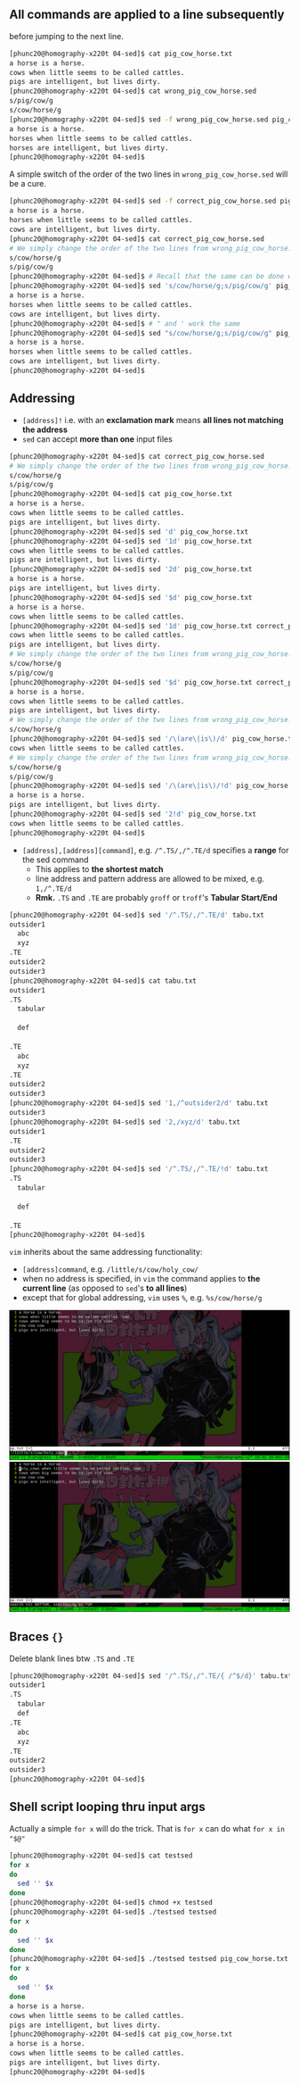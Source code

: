 

## All commands are applied to a line subsequently
before jumping to the next line.
```bash
[phunc20@homography-x220t 04-sed]$ cat pig_cow_horse.txt
a horse is a horse.
cows when little seems to be called cattles.
pigs are intelligent, but lives dirty.
[phunc20@homography-x220t 04-sed]$ cat wrong_pig_cow_horse.sed
s/pig/cow/g
s/cow/horse/g
[phunc20@homography-x220t 04-sed]$ sed -f wrong_pig_cow_horse.sed pig_cow_horse.txt
a horse is a horse.
horses when little seems to be called cattles.
horses are intelligent, but lives dirty.
[phunc20@homography-x220t 04-sed]$
```

A simple switch of the order of the two lines in `wrong_pig_cow_horse.sed` will be a cure.
```bash
[phunc20@homography-x220t 04-sed]$ sed -f correct_pig_cow_horse.sed pig_cow_horse.txt
a horse is a horse.
horses when little seems to be called cattles.
cows are intelligent, but lives dirty.
[phunc20@homography-x220t 04-sed]$ cat correct_pig_cow_horse.sed
# We simply change the order of the two lines from wrong_pig_cow_horse.sed
s/cow/horse/g
s/pig/cow/g
[phunc20@homography-x220t 04-sed]$ # Recall that the same can be done w/o a sed script
[phunc20@homography-x220t 04-sed]$ sed 's/cow/horse/g;s/pig/cow/g' pig_cow_horse.txt
a horse is a horse.
horses when little seems to be called cattles.
cows are intelligent, but lives dirty.
[phunc20@homography-x220t 04-sed]$ # " and ' work the same
[phunc20@homography-x220t 04-sed]$ sed "s/cow/horse/g;s/pig/cow/g" pig_cow_horse.txt
a horse is a horse.
horses when little seems to be called cattles.
cows are intelligent, but lives dirty.
[phunc20@homography-x220t 04-sed]$
```




## Addressing
- `[address]!` i.e. with an **exclamation mark** means **all lines not matching the address**
- `sed` can accept **more than one** input files
```bash
[phunc20@homography-x220t 04-sed]$ cat correct_pig_cow_horse.sed
# We simply change the order of the two lines from wrong_pig_cow_horse.sed
s/cow/horse/g
s/pig/cow/g
[phunc20@homography-x220t 04-sed]$ cat pig_cow_horse.txt
a horse is a horse.
cows when little seems to be called cattles.
pigs are intelligent, but lives dirty.
[phunc20@homography-x220t 04-sed]$ sed 'd' pig_cow_horse.txt
[phunc20@homography-x220t 04-sed]$ sed '1d' pig_cow_horse.txt
cows when little seems to be called cattles.
pigs are intelligent, but lives dirty.
[phunc20@homography-x220t 04-sed]$ sed '2d' pig_cow_horse.txt
a horse is a horse.
pigs are intelligent, but lives dirty.
[phunc20@homography-x220t 04-sed]$ sed '$d' pig_cow_horse.txt
a horse is a horse.
cows when little seems to be called cattles.
[phunc20@homography-x220t 04-sed]$ sed '1d' pig_cow_horse.txt correct_pig_cow_horse.sed
cows when little seems to be called cattles.
pigs are intelligent, but lives dirty.
# We simply change the order of the two lines from wrong_pig_cow_horse.sed
s/cow/horse/g
s/pig/cow/g
[phunc20@homography-x220t 04-sed]$ sed '$d' pig_cow_horse.txt correct_pig_cow_horse.sed
a horse is a horse.
cows when little seems to be called cattles.
pigs are intelligent, but lives dirty.
# We simply change the order of the two lines from wrong_pig_cow_horse.sed
s/cow/horse/g
[phunc20@homography-x220t 04-sed]$ sed '/\(are\|is\)/d' pig_cow_horse.txt correct_pig_cow_horse.sed
cows when little seems to be called cattles.
# We simply change the order of the two lines from wrong_pig_cow_horse.sed
s/cow/horse/g
s/pig/cow/g
[phunc20@homography-x220t 04-sed]$ sed '/\(are\|is\)/!d' pig_cow_horse.txt correct_pig_cow_horse.sed
a horse is a horse.
pigs are intelligent, but lives dirty.
[phunc20@homography-x220t 04-sed]$ sed '2!d' pig_cow_horse.txt
cows when little seems to be called cattles.
[phunc20@homography-x220t 04-sed]$
```

- `[address],[address][command]`, e.g. `/^.TS/,/^.TE/d` specifies a **range** for the sed command
  - This applies to **the shortest match** 
  - line address and pattern address are allowed to be mixed, e.g. `1,/^.TE/d`
  - **Rmk.** `.TS` and `.TE` are probably `groff` or `troff`'s **Tabular Start/End**
```bash
[phunc20@homography-x220t 04-sed]$ sed '/^.TS/,/^.TE/d' tabu.txt
outsider1
  abc
  xyz
.TE
outsider2
outsider3
[phunc20@homography-x220t 04-sed]$ cat tabu.txt
outsider1
.TS
  tabular

  def

.TE
  abc
  xyz
.TE
outsider2
outsider3
[phunc20@homography-x220t 04-sed]$ sed '1,/^outsider2/d' tabu.txt
outsider3
[phunc20@homography-x220t 04-sed]$ sed '2,/xyz/d' tabu.txt
outsider1
.TE
outsider2
outsider3
[phunc20@homography-x220t 04-sed]$ sed '/^.TS/,/^.TE/!d' tabu.txt
.TS
  tabular

  def

.TE
[phunc20@homography-x220t 04-sed]$
```


`vim` inherits about the same addressing functionality:
- `[address]command`, e.g. `/little/s/cow/holy_cow/`
- when no address is specified, in `vim` the command applies to **the current line** (as opposed to `sed`'s **to all lines**)
- except that for global addressing, `vim` uses `%`, e.g. `%s/cow/horse/g`

![before](fig/vim-before.png)
![after](fig/vim-after.png)


## Braces `{}`
Delete blank lines btw `.TS` and `.TE`
```bash
[phunc20@homography-x220t 04-sed]$ sed '/^.TS/,/^.TE/{ /^$/d}' tabu.txt
outsider1
.TS
  tabular
  def
.TE
  abc
  xyz
.TE
outsider2
outsider3
[phunc20@homography-x220t 04-sed]$
```

## Shell script looping thru input args
Actually a simple `for x` will do the trick. That is `for x` can do what `for x in "$@"`
```bash
[phunc20@homography-x220t 04-sed]$ cat testsed
for x
do
  sed '' $x
done
[phunc20@homography-x220t 04-sed]$ chmod +x testsed
[phunc20@homography-x220t 04-sed]$ ./testsed testsed
for x
do
  sed '' $x
done
[phunc20@homography-x220t 04-sed]$ ./testsed testsed pig_cow_horse.txt
for x
do
  sed '' $x
done
a horse is a horse.
cows when little seems to be called cattles.
pigs are intelligent, but lives dirty.
[phunc20@homography-x220t 04-sed]$ cat pig_cow_horse.txt
a horse is a horse.
cows when little seems to be called cattles.
pigs are intelligent, but lives dirty.
[phunc20@homography-x220t 04-sed]$
```




